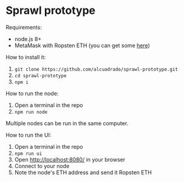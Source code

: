 # Sprawl prototype

Requirements:

* node.js 8+
* MetaMask with Ropsten ETH (you can get some [here](https://faucet.metamask.io))

How to install it:

1. `git clone https://github.com/alcuadrado/sprawl-prototype.git`
1. `cd sprawl-prototype`
1. `npm i`

How to run the node:

1. Open a terminal in the repo
1. `npm run node`

Multiple nodes can be run in the same computer.

How to run the UI:

1. Open a terminal in the repo
1. `npm run ui`
1. Open [http://localhost:8080/](http://localhost:8080/) in your browser
1. Connect to your node
1. Note the node's ETH address and send it Ropsten ETH